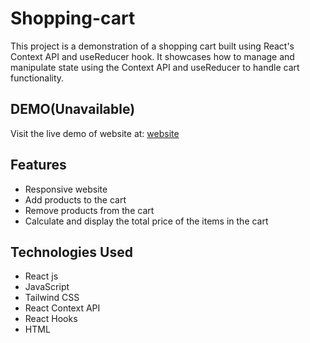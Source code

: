 # Shopping-cart

This project is a demonstration of a shopping cart built using React's Context API and useReducer hook. It showcases how to manage and manipulate state using the Context API and useReducer to handle cart functionality.

## DEMO(Unavailable)
Visit the live demo of website at:
[website]()


## Features
- Responsive website
- Add products to the cart
- Remove products from the cart
- Calculate and display the total price of the items in the cart
<!-- - Adjust the quantity of products in the cart -->


## Technologies Used
- React js
- JavaScript
- Tailwind CSS
- React Context API
- React Hooks
- HTML